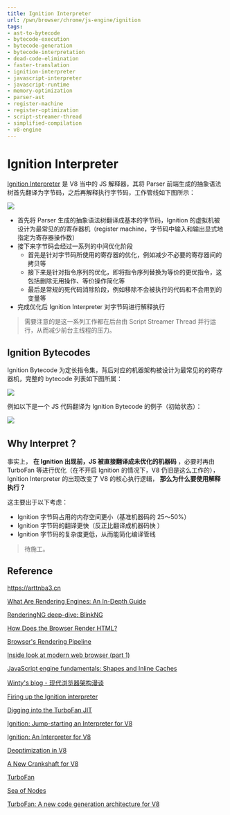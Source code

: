 ```yaml
---
title: Ignition Interpreter
url: /pwn/browser/chrome/js-engine/ignition
tags:
- ast-to-bytecode
- bytecode-execution
- bytecode-generation
- bytecode-interpretation
- dead-code-elimination
- faster-translation
- ignition-interpreter
- javascript-interpreter
- javascript-runtime
- memory-optimization
- parser-ast
- register-machine
- register-optimization
- script-streamer-thread
- simplified-compilation
- v8-engine
---
```

# Ignition Interpreter

[Ignition Interpreter](https://v8.dev/blog/ignition-interpreter) 是 V8 当中的 JS 解释器，其将 Parser 前端生成的抽象语法树首先翻译为字节码，之后再解释执行字节码，工作管线如下图所示：

![](https://s2.loli.net/2025/03/09/D2ibKIsxh1zPZVF.png)

- 首先将 Parser 生成的抽象语法树翻译成基本的字节码，Ignition 的虚拟机被设计为最常见的的寄存器机（register machine，字节码中输入和输出显式地指定为寄存器操作数）
- 接下来字节码会经过一系列的中间优化阶段
    - 首先是针对字节码所使用的寄存器的优化，例如减少不必要的寄存器间的拷贝等
    - 接下来是针对指令序列的优化，即将指令序列替换为等价的更优指令，这包括删除无用操作、等价操作简化等
    - 最后是常规的死代码消除阶段，例如移除不会被执行的代码和不会用到的变量等
- 完成优化后 Ignition Interpreter 对字节码进行解释执行

>  需要注意的是这一系列工作都在后台由 Script Streamer Thread 并行运行，从而减少前台主线程的压力。

## Ignition Bytecodes

Ignition Bytecode 为定长指令集，背后对应的机器架构被设计为最常见的的寄存器机，完整的 bytecode 列表如下图所属：

![](https://s2.loli.net/2025/03/11/Nm7DB84FzYrZJL2.png)

例如以下是一个 JS 代码翻译为 Ignition Bytecode 的例子（初始状态）：

![](https://s2.loli.net/2025/03/11/gnlRaNOybFAYmVT.png)

## Why Interpret？

事实上， **在 Ignition 出现前，JS 被直接翻译成未优化的机器码** ，必要时再由 TurboFan 等进行优化（在不开启 Ignition 的情况下，V8 仍旧是这么工作的），Ignition Interpreter 的出现改变了 V8 的核心执行逻辑， **那么为什么要使用解释执行？** 

这主要出于以下考虑：

- Ignition 字节码占用的内存空间更小（基准机器码的 25～50%）
- Ignition 字节码的翻译更快（反正比翻译成机器码快 ）
- Ignition 字节码的复杂度更低，从而能简化编译管线

> 待施工。

## Reference

https://arttnba3.cn

[What Are Rendering Engines: An In-Depth Guide](https://www.lambdatest.com/learning-hub/rendering-engines)

[RenderingNG deep-dive: BlinkNG](https://developer.chrome.com/docs/chromium/blinkng)

[How Does the Browser Render HTML?](https://component-odyssey.com/tips/02-how-does-the-browser-render-html)

[Browser's Rendering Pipeline](https://www.figma.com/community/file/1327562660128482813/browsers-rendering-pipeline)

[Inside look at modern web browser (part 1) ](https://developer.chrome.com/blog/inside-browser-part1)

[JavaScript engine fundamentals: Shapes and Inline Caches](https://mathiasbynens.be/notes/shapes-ics)

[Winty's blog - 现代浏览器架构漫谈](https://github.com/LuckyWinty/blog/blob/master/markdown/Q%26A/%E7%8E%B0%E4%BB%A3%E6%B5%8F%E8%A7%88%E5%99%A8%E6%9E%B6%E6%9E%84%E6%BC%AB%E8%B0%88.md)

[Firing up the Ignition interpreter](https://v8.dev/blog/ignition-interpreter)

[Digging into the TurboFan JIT](https://v8.dev/blog/turbofan-jit)

[Ignition: Jump-starting an Interpreter for V8](https://docs.google.com/presentation/d/1HgDDXBYqCJNasBKBDf9szap1j4q4wnSHhOYpaNy5mHU/edit#slide=id.g1357e6d1a4_0_58)

[Ignition: An Interpreter for V8](https://docs.google.com/presentation/d/1OqjVqRhtwlKeKfvMdX6HaCIu9wpZsrzqpIVIwQSuiXQ/edit#slide=id.g1357e6d1a4_0_58)

[Deoptimization in V8](https://docs.google.com/presentation/d/1Z6oCocRASCfTqGq1GCo1jbULDGS-w-nzxkbVF7Up0u0/htmlpresent) 

[A New Crankshaft for V8](https://blog.chromium.org/2010/12/new-crankshaft-for-v8.html)

[TurboFan](https://v8.dev/docs/turbofan)

[Sea of Nodes](https://darksi.de/d.sea-of-nodes/)

[TurboFan: A new code generation architecture for V8](https://docs.google.com/presentation/d/1_eLlVzcj94_G4r9j9d_Lj5HRKFnq6jgpuPJtnmIBs88/edit#slide=id.g2134da681e_0_125)